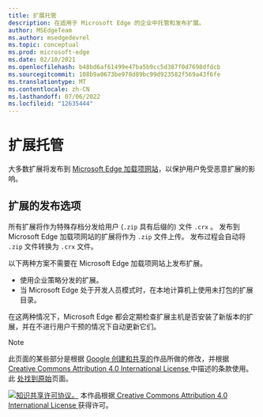 ```yaml
---
title: 扩展托管
description: 在适用于 Microsoft Edge 的企业中托管和发布扩展。
author: MSEdgeTeam
ms.author: msedgedevrel
ms.topic: conceptual
ms.prod: microsoft-edge
ms.date: 02/10/2021
ms.openlocfilehash: b48bd6af61499e47ba5b9cc5d387f0d7698dfdcb
ms.sourcegitcommit: 108b9a0673be978d89bc99d923582f569a43f6fe
ms.translationtype: MT
ms.contentlocale: zh-CN
ms.lasthandoff: 07/06/2022
ms.locfileid: "12635444"
---
```

# <a name="extension-hosting"></a>扩展托管

大多数扩展将发布到 [Microsoft Edge 加载项网站](https://microsoftedge.microsoft.com/insider-addons/category/EdgeExtensions)，以保护用户免受恶意扩展的影响。


<!-- ====================================================================== -->
## <a name="publish-options-for-extensions"></a>扩展的发布选项

所有扩展将作为特殊存档分发给用户 (`.zip` 具有后缀的) 文件 `.crx` 。  发布到 Microsoft Edge 加载项网站的扩展将作为 `.zip` 文件上传。  发布过程会自动将 `.zip` 文件转换为 `.crx` 文件。

以下两种方案不需要在 Microsoft Edge 加载项网站上发布扩展。

*   使用企业策略分发的扩展。
*   当 Microsoft Edge 处于开发人员模式时，在本地计算机上使用未打包的扩展目录。

在这两种情况下，Microsoft Edge 都会定期检查扩展主机是否安装了新版本的扩展，并在不进行用户干预的情况下自动更新它们。


<!-- ====================================================================== -->
> [!NOTE]
> 此页面的某些部分是根据 [Google 创建和共享的](https://developers.google.com/terms/site-policies)作品所做的修改，并根据[ Creative Commons Attribution 4.0 International License ](https://creativecommons.org/licenses/by/4.0)中描述的条款使用。
> 此 [处找到原始](https://developer.chrome.com/extensions/hosting)页面。

[![知识共享许可协议。](../../media/cc-logo/88x31.png)](https://creativecommons.org/licenses/by/4.0)
本作品根据[ Creative Commons Attribution 4.0 International License ](https://creativecommons.org/licenses/by/4.0)获得许可。
